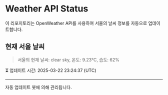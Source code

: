 
# Weather API Status

이 리포지토리는 OpenWeather API를 사용하여 서울의 날씨 정보를 자동으로 업데이트합니다.

## 현재 서울 날씨
> 서울의 현재 날씨: clear sky, 온도: 9.23°C, 습도: 62%

⏳ 업데이트 시간: 2025-03-22 23:24:37 (UTC)

---
자동 업데이트 봇에 의해 관리됩니다.
